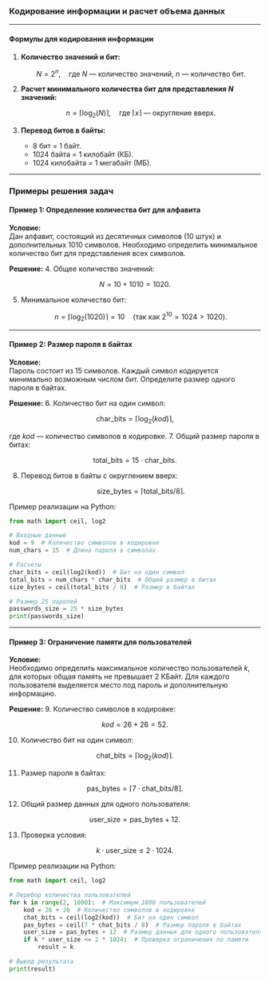 ### Кодирование информации и расчет объема данных

---

#### Формулы для кодирования информации
1. **Количество значений и бит:**
   ```math
   N = 2^n, \quad \text{где } N \text{ — количество значений, } n \text{ — количество бит.}
   ```

2. **Расчет минимального количества бит для представления $N$ значений:**
   ```math
   n = \lceil \log_2(N) \rceil, \quad \text{где } \lceil x \rceil \text{ — округление вверх.}
   ```

3. **Перевод битов в байты:**
   - 8 бит = 1 байт.
   - 1024 байта = 1 килобайт (КБ).
   - 1024 килобайта = 1 мегабайт (МБ).

---

### Примеры решения задач

#### Пример 1: Определение количества бит для алфавита

**Условие:**  
Дан алфавит, состоящий из десятичных символов (10 штук) и дополнительных 1010 символов. Необходимо определить минимальное количество бит для представления всех символов.

**Решение:**
4. Общее количество значений:
   ```math
   N = 10 + 1010 = 1020.
   ```
5. Минимальное количество бит:
   ```math
   n = \lceil \log_2(1020) \rceil = 10 \quad (\text{так как } 2^{10} = 1024 > 1020).
   ```

---

#### Пример 2: Размер пароля в байтах

**Условие:**  
Пароль состоит из 15 символов. Каждый символ кодируется минимально возможным числом бит. Определите размер одного пароля в байтах.

**Решение:**
6. Количество бит на один символ:
   ```math
   \text{char\_bits} = \lceil \log_2(kod) \rceil,
   ```
   где $kod$ — количество символов в кодировке.
7. Общий размер пароля в битах:
   ```math
   \text{total\_bits} = 15 \cdot \text{char\_bits}.
   ```
8. Перевод битов в байты с округлением вверх:
   ```math
   \text{size\_bytes} = \lceil \text{total\_bits} / 8 \rceil.
   ```

Пример реализации на Python:
```python
from math import ceil, log2

# Входные данные
kod = 9  # Количество символов в кодировке
num_chars = 15  # Длина пароля в символах

# Расчеты
char_bits = ceil(log2(kod))  # Бит на один символ
total_bits = num_chars * char_bits  # Общий размер в битах
size_bytes = ceil(total_bits / 8)  # Размер в байтах

# Размер 25 паролей
passwords_size = 25 * size_bytes
print(passwords_size)
```

---

#### Пример 3: Ограничение памяти для пользователей

**Условие:**  
Необходимо определить максимальное количество пользователей $k$, для которых общая память не превышает 2 КБайт. Для каждого пользователя выделяется место под пароль и дополнительную информацию.

**Решение:**
9. Количество символов в кодировке:
   ```math
   kod = 26 + 26 = 52.
   ```
10. Количество бит на один символ:
   ```math
   \text{chat\_bits} = \lceil \log_2(kod) \rceil.
   ```
11. Размер пароля в байтах:
   ```math
   \text{pas\_bytes} = \lceil 7 \cdot \text{chat\_bits} / 8 \rceil.
   ```
12. Общий размер данных для одного пользователя:
   ```math
   \text{user\_size} = \text{pas\_bytes} + 12.
   ```
13. Проверка условия:
   ```math
   k \cdot \text{user\_size} \leq 2 \cdot 1024.
   ```

Пример реализации на Python:
```python
from math import ceil, log2

# Перебор количества пользователей
for k in range(2, 1000):  # Максимум 1000 пользователей
    kod = 26 + 26  # Количество символов в кодировке
    chat_bits = ceil(log2(kod))  # Бит на один символ
    pas_bytes = ceil(7 * chat_bits / 8)  # Размер пароля в байтах
    user_size = pas_bytes + 12  # Размер данных для одного пользователя
    if k * user_size <= 2 * 1024:  # Проверка ограничения по памяти
        result = k

# Вывод результата
print(result)
```
